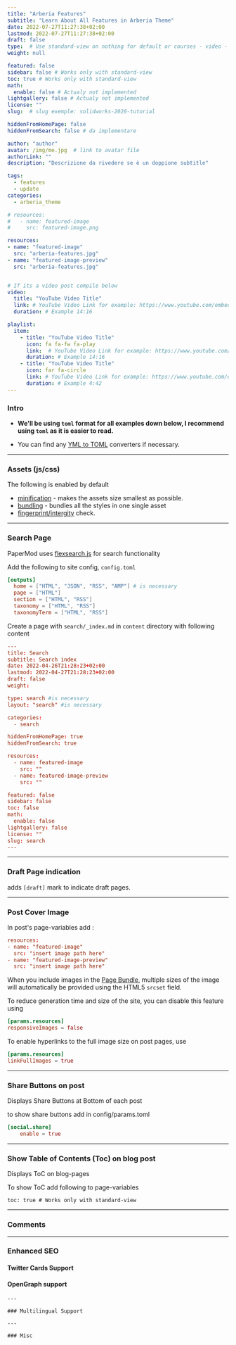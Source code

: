 ```yaml
---
title: "Arberia Features"
subtitle: "Learn About All Features in Arberia Theme"
date: 2022-07-27T11:27:38+02:00
lastmod: 2022-07-27T11:27:38+02:00
draft: false
type:  # Use standard-view on nothing for default or courses - video - landingpage null for list view
weight: null 

featured: false
sidebar: false # Works only with standard-view
toc: true # Works only with standard-view
math:
  enable: false # Actualy not implemented
lightgallery: false # Actualy not implemented
license: ""
slug:  # slug exemple: solidworks-2020-tutorial

hiddenFromHomePage: false
hiddenFromSearch: false # da implementare

author: "author"
avatar: /img/me.jpg  # link to avatar file
authorLink: ""
description: "Descrizione da rivedere se è un doppione subtitle"

tags:
  - features
  - update
categories:
  - arberia_theme

# resources:
#   - name: featured-image
#     src: featured-image.png

resources:
- name: "featured-image"
  src: "arberia-features.jpg"
- name: "featured-image-preview"
  src: "arberia-features.jpg"


# If its a video post compile below
video:
  title: "YouTube Video Title"
  link: # YouTube Video Link for example: https://www.youtube.com/embed/taxItkTlY_0
  duration: # Example 14:16

playlist:
  item:
    - title: "YouTube Video Title"
      icon: fa fa-fw fa-play
      link:  # YouTube Video Link for example: https://www.youtube.com/embed/taxItkTlY_0
      duration: # Example 14:16
    - title: "YouTube Video Title"
      icon: far fa-circle
      link: # YouTube Video Link for example: https://www.youtube.com/embed/taxItkTlY_0
      duration: # Example 4:42
---
```


### Intro

- **We'll be using `toml` format for all examples down below, I recommend using `toml` as it is easier to read.**

- You can find any [YML to TOML](https://www.google.com/search?q=yml+to+toml) converters if necessary.

---

### Assets (js/css)

The following is enabled by default

- [minification](https://gohugo.io/hugo-pipes/minification/) - makes the assets size smallest as possible.
- [bundling](https://gohugo.io/hugo-pipes/bundling/) - bundles all the styles in one single asset
- [fingerprint/intergity](https://gohugo.io/hugo-pipes/fingerprint/) check.

---

### Search Page

PaperMod uses [flexsearch.js](https://github.com/nextapps-de/flexsearch) for search functionality

Add the following to site config, `config.toml`

```toml
[outputs]
  home = ["HTML", "JSON", "RSS", "AMP"] # is necessary
  page = ["HTML"]
  section = ["HTML", "RSS"]
  taxonomy = ["HTML", "RSS"]
  taxonomyTerm = ["HTML", "RSS"] 
```

Create a page with `search/_index.md` in `content` directory with following content

```toml
---
title: Search
subtitle: Search index
date: 2022-04-26T21:28:23+02:00
lastmod: 2022-04-27T21:28:23+02:00
draft: false
weight: 

type: search #is necessary
layout: "search" #is necessary

categories:
  - search

hiddenFromHomePage: true
hiddenFromSearch: true

resources:
  - name: featured-image
    src: ""
  - name: featured-image-preview
    src: ""

featured: false
sidebar: false
toc: false
math:
  enable: false
lightgallery: false
license: ""
slug: search
---
```
---

<!-- To hide a particular page from being searched, add it in post's frontmatter

```yml
---
searchHidden: true
``` -->


### Draft Page indication

adds `[draft]` mark to indicate draft pages.

---

### Post Cover Image

In post's page-variables add :

```toml
resources:
- name: "featured-image"
  src: "insert image path here"
- name: "featured-image-preview"
  src: "insert image path here"
```

When you include images in the [Page Bundle](https://gohugo.io/content-management/page-bundles/), multiple sizes of the image will automatically be provided using the HTML5 `srcset` field.

To reduce generation time and size of the site, you can disable this feature using

```toml
[params.resources]
responsiveImages = false

```

To enable hyperlinks to the full image size on post pages, use

```toml
[params.resources]
linkFullImages = true
```

---

### Share Buttons on post

Displays Share Buttons at Bottom of each post

to show share buttons add in config/params.toml

```toml
[social.share]
    enable = true
```
---

### Show Table of Contents (Toc) on blog post

Displays ToC on blog-pages

To show ToC add following to page-variables

```tolm
toc: true # Works only with standard-view
```
---

### Comments

<!-- to add comments, create a html file

`layouts/partials/comments.html`

and paste code provided by your comments provider

also in config add this

```yml
params:
  comments: true
```

read more about this [hugo-comments](https://gohugo.io/content-management/comments/) -->

---

### Enhanced SEO

<!-- **Enabled only when `env: production`**

- [Rich Results/Snippets Support](https://support.google.com/webmasters/answer/7506797?hl=en) -->

#### Twitter Cards Support

<!-- * The Twitter Cards metadata, except ``twitter:image`` should not require
  additional configuration, since it is generated from metadata that
  you should already have (for instance the page title and description).
* The ``twitter:image`` uses the [Post Cover Image](#post-cover-image), if present.
* In the absence of a cover images, the first image from the ``images``
  frontmatter (a list) is used.
  ```yaml
  images:
    - image_01.png
    - image_02.png
  ```
* Finally, if neither of those are provided, ``twitter:image`` comes from the first
  [Page Bundle](https://gohugo.io/content-management/page-bundles/)
  image with ``feature`` in the name, with a fallback to the first image with
  ``cover`` or ``thumbnail`` in the name. -->

#### OpenGraph support

<!-- * The OpenGraph metadata, except ``og:image`` should not require
  additional configuration, since it is generated from metadata that
  you should already have (for instance the page title and description).
* The ``og:image`` uses the [Post Cover Image](#post-cover-image), if present.
* In the absence of a cover images, the first image from the ``images``
  frontmatter (a list) is used.
  ```yaml
  images:
    - image_01.png
    - image_02.png
  ```
* Finally, if neither of those are provided, ``og:image`` comes from the first
  [Page Bundle](https://gohugo.io/content-management/page-bundles/)
  image with ``feature`` in the name, with a fallback to the first image with
  ``cover`` or ``thumbnail`` in the name.
* For pages, you can also add audio (using frontmatter ``audio: filename.ext``) and/or
  videos.
  ```yaml
  videos:
    - filename01.mov
    - filename02.avi -->
  ```
---

### Multilingual Support

---

### Misc

